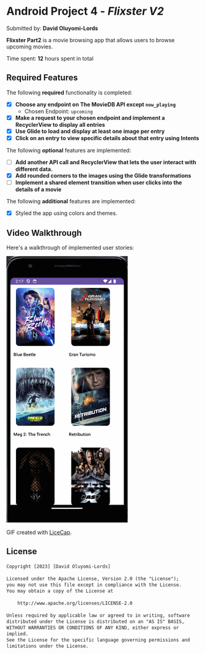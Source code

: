 # Android Project 4 - *Flixster V2*

Submitted by: **David Oluyomi-Lords**

**Flixster Part2** is a movie browsing app that allows users to browse upcoming movies.

Time spent: **12** hours spent in total

## Required Features

The following **required** functionality is completed:

- [X] **Choose any endpoint on The MovieDB API except `now_playing`**
    - Chosen Endpoint: `upcoming`
- [X] **Make a request to your chosen endpoint and implement a RecyclerView to display all entries**
- [X] **Use Glide to load and display at least one image per entry**
- [X] **Click on an entry to view specific details about that entry using Intents**

The following **optional** features are implemented:

- [ ] **Add another API call and RecyclerView that lets the user interact with different data.**
- [X] **Add rounded corners to the images using the Glide transformations**
- [ ] **Implement a shared element transition when user clicks into the details of a movie**

The following **additional** features are implemented:

- [X] Styled the app using colors and themes.

## Video Walkthrough

Here's a walkthrough of implemented user stories:

<img src='Flixster.gif' title='Video Walkthrough' width='' alt='Video Walkthrough' />

GIF created with [LiceCap](http://www.cockos.com/licecap).

<!-- Recommended tools:
[Kap](https://getkap.co/) for macOS
[ScreenToGif](https://www.screentogif.com/) for Windows
[peek](https://github.com/phw/peek) for Linux. -->


## License

    Copyright [2023] [David Oluyomi-Lords]

    Licensed under the Apache License, Version 2.0 (the "License");
    you may not use this file except in compliance with the License.
    You may obtain a copy of the License at

        http://www.apache.org/licenses/LICENSE-2.0

    Unless required by applicable law or agreed to in writing, software
    distributed under the License is distributed on an "AS IS" BASIS,
    WITHOUT WARRANTIES OR CONDITIONS OF ANY KIND, either express or implied.
    See the License for the specific language governing permissions and
    limitations under the License.

